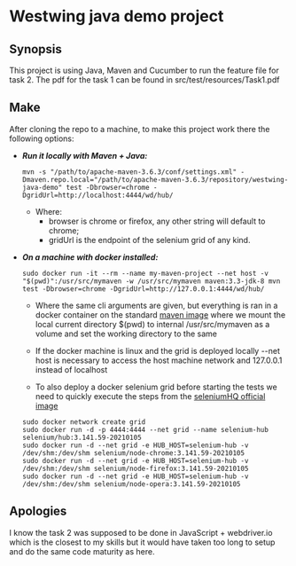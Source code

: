 # Westwing java demo project

## Synopsis

This project is using Java, Maven and Cucumber to run the feature file for task 2.
The pdf for the task 1 can be found in src/test/resources/Task1.pdf

## Make
After cloning the repo to a machine, to make this project work there the following options:
- **_Run it locally with Maven + Java:_**
    ```
    mvn -s "/path/to/apache-maven-3.6.3/conf/settings.xml" -Dmaven.repo.local="/path/to/apache-maven-3.6.3/repository/westwing-java-demo" test -Dbrowser=chrome -DgridUrl=http://localhost:4444/wd/hub/
    ```
  - Where:
    - browser is chrome or firefox, any other string will default to chrome;
    - gridUrl is the endpoint of the selenium grid of any kind.

- **_On a machine with docker installed:_**
    ```
    sudo docker run -it --rm --name my-maven-project --net host -v "$(pwd)":/usr/src/mymaven -w /usr/src/mymaven maven:3.3-jdk-8 mvn test -Dbrowser=chrome -DgridUrl=http://127.0.0.1:4444/wd/hub/
    ```
  - Where the same cli arguments are given, but everything is ran in a docker container on the standard [maven image](https://hub.docker.com/_/maven) 
  where we mount the local current directory $(pwd) to internal /usr/src/mymaven as a volume and set the working directory
  to the same
  
  - If the docker machine is linux and the grid is deployed locally --net host is necessary to access the host machine
  network and 127.0.0.1 instead of localhost
  
  - To also deploy a docker selenium grid before starting the tests we need to quickly execute the steps from the 
  [seleniumHQ official image](https://github.com/SeleniumHQ/docker-selenium/tree/selenium-3#selenium-grid-hub-and-nodes)
  ```
  sudo docker network create grid
  sudo docker run -d -p 4444:4444 --net grid --name selenium-hub selenium/hub:3.141.59-20210105
  sudo docker run -d --net grid -e HUB_HOST=selenium-hub -v /dev/shm:/dev/shm selenium/node-chrome:3.141.59-20210105
  sudo docker run -d --net grid -e HUB_HOST=selenium-hub -v /dev/shm:/dev/shm selenium/node-firefox:3.141.59-20210105
  sudo docker run -d --net grid -e HUB_HOST=selenium-hub -v /dev/shm:/dev/shm selenium/node-opera:3.141.59-20210105
  ```
## Apologies
I know the task 2 was supposed to be done in JavaScript + webdriver.io which is the closest to my skills but it would have
taken too long to setup and do the same code maturity as here.